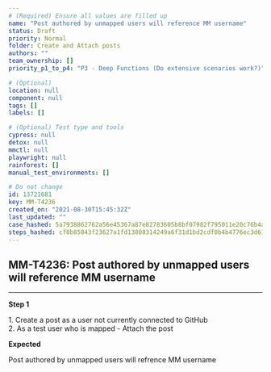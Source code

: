 ```yaml
---
# (Required) Ensure all values are filled up
name: "Post authored by unmapped users will reference MM username"
status: Draft
priority: Normal
folder: Create and Attach posts
authors: ""
team_ownership: []
priority_p1_to_p4: "P3 - Deep Functions (Do extensive scenarios work?)"

# (Optional)
location: null
component: null
tags: []
labels: []

# (Optional) Test type and tools
cypress: null
detox: null
mmctl: null
playwright: null
rainforest: []
manual_test_environments: []

# Do not change
id: 13721681
key: MM-T4236
created_on: "2021-08-30T15:45:32Z"
last_updated: ""
case_hashed: 5a7938862762a56e45367a87e82783605b8bf07982f795011e20c76b4a9f1ed6336d3c8bf595c76447edba8df199dc96
steps_hashed: cf8b85843f23627a1fd13808314249a6f31d1bd2cdf0b4b4776ec3d6155b6c58c160875663232b36af67efcf57e69b07
---
```


<!-- (Auto-generated) Based on frontmatter's "key" and "name" -->

## MM-T4236: Post authored by unmapped users will reference MM username

---

**Step 1**

1\. Create a post as a user not currently connected to GitHub\
2\. As a test user who is mapped - Attach the post

**Expected**

Post authored by unmapped users will refrence MM username
